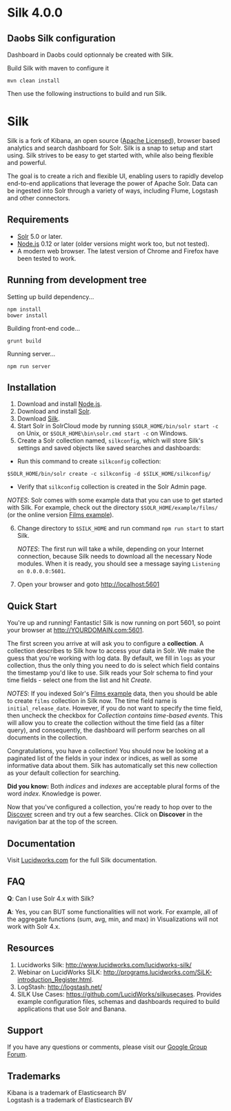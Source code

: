 # Silk 4.0.0

## Daobs Silk configuration

Dashboard in Daobs could optionnaly be created with Silk.

Build Silk with maven to configure it

```
mvn clean install
```

Then use the following instructions to build and run Silk.


# Silk

Silk is a fork of Kibana, an open source ([Apache Licensed](https://github.com/LucidWorks/silk/blob/dev/LICENSE.md)), browser based analytics and search dashboard for Solr. Silk is a snap to setup and start using. Silk strives to be easy to get started with, while also being flexible and powerful.

The goal is to create a rich and flexible UI, enabling users to rapidly develop end-to-end applications that leverage the power of Apache Solr. Data can be ingested into Solr through a variety of ways, including Flume, Logstash and other connectors.

## Requirements

- [Solr](http://lucene.apache.org/solr/mirrors-solr-latest-redir.html) 5.0 or later.
- [Node.js](https://nodejs.org/) 0.12 or later (older versions might work too, but not tested).
- A modern web browser. The latest version of Chrome and Firefox have been tested to work.

## Running from development tree

Setting up build dependency...

```
npm install
bower install
```

Building front-end code...

```
grunt build
```

Running server...

```
npm run server
```

## Installation

1. Download and install [Node.js](https://nodejs.org/).
2. Download and install [Solr](http://lucene.apache.org/solr/mirrors-solr-latest-redir.html).
3. Download [Silk](https://github.com/LucidWorks/silk).
4. Start Solr in SolrCloud mode by running `$SOLR_HOME/bin/solr start -c` on Unix, or `$SOLR_HOME\bin\solr.cmd start -c` on Windows.
5. Create a Solr collection named, `silkconfig`, which will store Silk's settings and saved objects like saved searches and dashboards:
  
  * Run this command to create `silkconfig` collection:

  ```
  $SOLR_HOME/bin/solr create -c silkconfig -d $SILK_HOME/silkconfig/
  ```

  * Verify that `silkconfig` collection is created in the Solr Admin page.

  _NOTES_: Solr comes with some example data that you can use to get started with Silk. For example, check out the directory `$SOLR_HOME/example/films/` (or the online version [Films example](https://github.com/apache/lucene-solr/tree/trunk/solr/example/films)).

6. Change directory to `$SILK_HOME` and run command `npm run start` to start Silk.

    _NOTES_: The first run will take a while, depending on your Internet connection, because Silk needs to download all the necessary Node modules. When it is ready, you should see a message saying `Listening on 0.0.0.0:5601`.
7. Open your browser and goto [http://localhost:5601](http://localhost:5601)

## Quick Start

You're up and running! Fantastic! Silk is now running on port 5601, so point your browser at http://YOURDOMAIN.com:5601.

The first screen you arrive at will ask you to configure a **collection**. A collection describes to Silk how to access your data in Solr. We make the guess that you're working with log data. By default, we fill in `logs` as your collection, thus the only thing you need to do is select which field contains the timestamp you'd like to use. Silk reads your Solr schema to find your time fields - select one from the list and hit *Create*.

_NOTES_: If you indexed Solr's [Films example](https://github.com/apache/lucene-solr/tree/trunk/solr/example/films) data, then you should be able to create `films` collection in Silk now. The time field name is `initial_release_date`. However, if you do not want to specify the time field, then uncheck the checkbox for _Collection contains time-based events_. This will allow you to create the collection without the time field (as a filter query), and consequently, the dashboard will perform searches on all documents in the collection.

Congratulations, you have a collection! You should now be looking at a paginated list of the fields in your index or indices, as well as some informative data about them. Silk has automatically set this new collection as your default collection for searching.

**Did you know:** Both *indices* and *indexes* are acceptable plural forms of the word *index*. Knowledge is power.

Now that you've configured a collection, you're ready to hop over to the [Discover](#discover) screen and try out a few searches. Click on **Discover** in the navigation bar at the top of the screen.

## Documentation

Visit [Lucidworks.com](http://lucidworks.com/) for the full Silk documentation.

## FAQ

__Q__: Can I use Solr 4.x with Silk?

__A__: Yes, you can BUT some functionalities will not work. For example, all of the aggregate functions (sum, avg, min, and max) in Visualizations will not work with Solr 4.x.

## Resources

1.	Lucidworks Silk: http://www.lucidworks.com/lucidworks-silk/
2.	Webinar on LucidWorks SILK: http://programs.lucidworks.com/SiLK-introduction_Register.html.
3.	LogStash: http://logstash.net/
4.	SILK Use Cases: https://github.com/LucidWorks/silkusecases. Provides example configuration files, schemas and dashboards required to build applications that use Solr and Banana.

## Support

If you have any questions or comments, please visit our [Google Group Forum](https://groups.google.com/forum/#!forum/lucidworks-silk).

## Trademarks

Kibana is a trademark of Elasticsearch BV  
Logstash is a trademark of Elasticsearch BV

